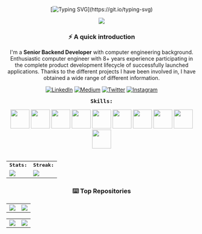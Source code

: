 <div align=center>
   
[![Typing SVG](https://readme-typing-svg.demolab.com?font=&pause=1000&color=EA538D&width=441&lines=Follow+the+white+rabbit+%2C+Neo+...)](https://git.io/typing-svg)

<img src="https://visitor-badge.laobi.icu/badge?page_id=erdemkosk" style="max-width:100%;">

### ⚡️ A quick introduction
I'm a **Senior Backend Developer** with computer engineering background. Enthusiastic computer engineer with 8+ years experience participating in the complete product development lifecycle of successfully launched applications.
Thanks to the different projects I have been involved in, I have obtained a wide range of different information.


[![LinkedIn](https://img.shields.io/badge/LinkedIn-0077B5?style=for-the-badge&logo=linkedin&logoColor=white)](https://www.linkedin.com/in/erdemkosk/)
[![Medium](https://img.shields.io/badge/Medium-333333?style=for-the-badge&logo=medium&logoColor=white)](https://medium.com/@erdemkosk)
[![Twitter](https://img.shields.io/badge/Twitter-1DA1F2?style=for-the-badge&logo=twitter&logoColor=white)](https://twitter.com/erdemkosk/)
[![Instagram](https://img.shields.io/badge/Instagram-E1306C?style=for-the-badge&logo=instagram&logoColor=white)](https://www.instagram.com/erdemkosk/)
 
<strong><samp>Skills:</samp></strong>
   
 </td>
   </tr>
   <tr>
      <td colspan="8">
         <img src="https://img.icons8.com/color/480/000000/nodejs.png" width=50></a>
         <img src="https://img.icons8.com/color/480/000000/git.png" width=50></a>
         <img src="https://img.icons8.com/color/480/000000/golang.png" width=50></a>
         <img src="https://img.icons8.com/color/480/000000/mongodb.png" width=50></a>
         <img src="https://img.icons8.com/color/480/000000/javascript.png" width=50></a>
         <img src="https://img.icons8.com/color/480/000000/typescript.png" width=50></a>
         <img src="https://img.icons8.com/color/480/000000/c-sharp-logo.png" width=50></a>
         <img src="https://img.icons8.com/color/480/000000/redis.png" width=50></a>
         <img src="https://img.icons8.com/color/480/000000/docker.png" width=50></a>
         <img src="https://img.icons8.com/color/480/000000/amazon-web-services.png" width=50></a>
      </td>
   </tr>
</table>
<div align=center>
<br>
<table>
   <tr>
      <td colspan="2">
         <strong><samp>Stats:</samp></strong>
      </td>
      <td colspan="2">
         <strong><samp>Streak:</samp></strong>
      </td>
   </tr>
   <tr>
      <td colspan="2" rowspan="2">
         <a href="https://github-readme-stats.vercel.app/api?username=erdemkosk&count_private=true&hide_border=true&show_icons=true&theme=radical">
         <img src="https://github-readme-stats-sigma-five.vercel.app/api?username=erdemkosk&count_private=true&hide_border=true&show_icons=true&theme=radical">
         </a>
      </td>
      <td colspan="2" rowspan="2">
         <a href="https://github-readme-streak-stats.herokuapp.com/?user=erdemkosk&hide_border=true&theme=radical">
         <img src="https://github-readme-streak-stats.herokuapp.com/?user=erdemkosk&hide_border=true&theme=radical">
         </a>
      </td>
   </tr>
</table>

### ⌨️ Top Repositories
   
<table>
   <tr>
      <td colspan="2" rowspan="2">
         <a href="https://github.com/erdemkosk/rabbitmq-mail-consumer-server">
         <img align="center" src="https://github-readme-stats-sigma-five.vercel.app/api/pin/?username=erdemkosk&repo=rabbitmq-mail-consumer-server&theme=radical" />
         </a>
      </td>
      <td colspan="2" rowspan="2">
         <a href="https://github.com/erdemkosk/jet-file-transfer">
         <img align="center" src="https://github-readme-stats-sigma-five.vercel.app/api/pin/?username=erdemkosk&repo=jet-file-transfer&theme=radical" />
         </a>
      </td>
   </tr>
</table>
<table>
   <tr>
      <td colspan="2" rowspan="2">
         <a href="https://github.com/erdemkosk/typescript-express-boilerplate ">
         <img align="center" src="https://github-readme-stats-sigma-five.vercel.app/api/pin/?username=erdemkosk&repo=typescript-express-boilerplate&theme=radical" />
         </a>
      </td>
      <td colspan="2" rowspan="2">     
         <a href="https://github.com/erdemkosk/coeus ">
         <img align="center" src="https://github-readme-stats-sigma-five.vercel.app/api/pin/?username=erdemkosk&repo=coeus&theme=radical" />
         </a>
      </td>
   </tr>
</table>
